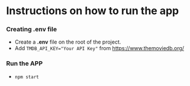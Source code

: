 # Instructions on how to run the app

### Creating .env file
- Create a **.env** file on the root of the project.
- Add `TMDB_API_KEY="Your API Key"` from https://www.themoviedb.org/

### Run the APP
- `npm start`